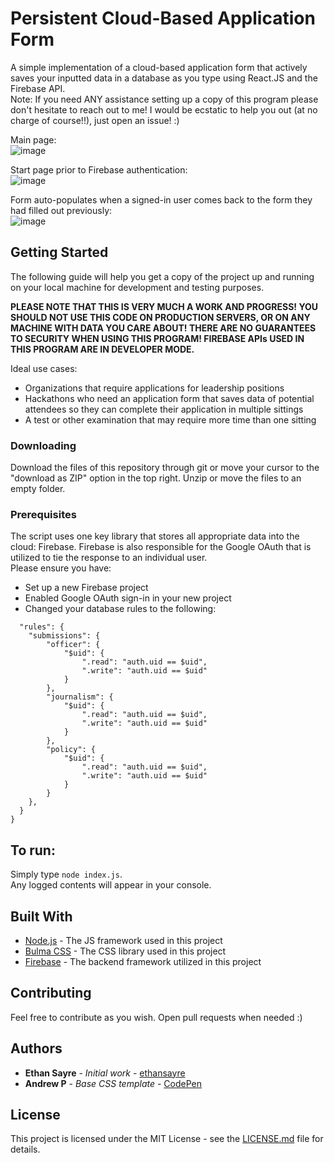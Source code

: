 # Persistent Cloud-Based Application Form

A simple implementation of a cloud-based application form that actively saves your inputted data in a database as you type using React.JS and the Firebase API.  
Note: If you need ANY assistance setting up a copy of this program please don't hesitate to reach out to me! I would be ecstatic to help you out (at no charge of course!!), just open an issue! :)  

Main page:  
![image](https://user-images.githubusercontent.com/45691485/60056433-8284f580-96a6-11e9-9cb3-86749f80b7f9.png)

Start page prior to Firebase authentication:  
![image](https://user-images.githubusercontent.com/45691485/60056495-b4965780-96a6-11e9-926d-581b184ea91f.png)

Form auto-populates when a signed-in user comes back to the form they had filled out previously:  
![image](https://user-images.githubusercontent.com/45691485/60056629-28d0fb00-96a7-11e9-93a7-e2dfe70b850d.png)

## Getting Started

The following guide will help you get a copy of the project up and running on your local machine for development and testing purposes.  
  
**PLEASE NOTE THAT THIS IS VERY MUCH A WORK AND PROGRESS! YOU SHOULD NOT USE THIS CODE ON PRODUCTION SERVERS, OR ON ANY MACHINE WITH DATA YOU CARE ABOUT! THERE ARE NO GUARANTEES TO SECURITY WHEN USING THIS PROGRAM! FIREBASE APIs USED IN THIS PROGRAM ARE IN DEVELOPER MODE.**

Ideal use cases:  
* Organizations that require applications for leadership positions  
* Hackathons who need an application form that saves data of potential attendees so they can complete their application in multiple sittings  
* A test or other examination that may require more time than one sitting  

### Downloading
Download the files of this repository through git or move your cursor to the "download as ZIP" option in the top right. Unzip or move the files to an empty folder.

### Prerequisites

The script uses one key library that stores all appropriate data into the cloud: Firebase. Firebase is also responsible for the Google OAuth that is utilized to tie the response to an individual user.  
Please ensure you have:  
* Set up a new Firebase project
* Enabled Google OAuth sign-in in your new project
* Changed your database rules to the following:
```{
  "rules": {
    "submissions": {
      	"officer": {
          	"$uid": {
              	".read": "auth.uid == $uid",
                ".write": "auth.uid == $uid"
          	}
        },
        "journalism": {
          	"$uid": {
              	".read": "auth.uid == $uid",
                ".write": "auth.uid == $uid"
          	}
        },
        "policy": {
          	"$uid": {
              	".read": "auth.uid == $uid",
                ".write": "auth.uid == $uid"
          	}
        }
    },
  }
}
```  

## To run:
Simply type ``node index.js``.  
Any logged contents will appear in your console.

## Built With

* [Node.js](https://nodejs.org/) - The JS framework used in this project
* [Bulma CSS](https://bulma.io/) - The CSS library used in this project
* [Firebase](https://firebase.google.com/) - The backend framework utilized in this project

## Contributing

Feel free to contribute as you wish. Open pull requests when needed :)

## Authors

* **Ethan Sayre** - *Initial work* - [ethansayre](https://github.com/ethansayre)
* **Andrew P** - *Base CSS template* - [CodePen](https://codepen.io/andreich1980/pen/OmobJQ)

## License

This project is licensed under the MIT License - see the [LICENSE.md](LICENSE.md) file for details.
